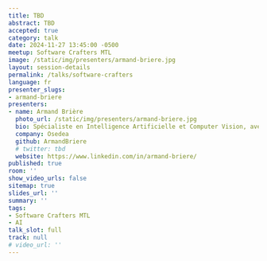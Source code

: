 ```yaml
---
title: TBD
abstract: TBD
accepted: true
category: talk
date: 2024-11-27 13:45:00 -0500
meetup: Software Crafters MTL
image: /static/img/presenters/armand-briere.jpg
layout: session-details
permalink: /talks/software-crafters
language: fr
presenter_slugs:
- armand-briere
presenters:
- name: Armand Brière
  photo_url: /static/img/presenters/armand-briere.jpg
  bio: Spécialiste en Intelligence Artificielle et Computer Vision, avec des compétences en développement d'application FullStack, DevOps et cybersécurité. Je suis passionné d'informatique et de programmation, et je ne cherche qu'à continuer d'apprendre et de m'améliorer dans ce domaine en constante évolution.
  company: Osedea
  github: ArmandBriere
  # twitter: tbd
  website: https://www.linkedin.com/in/armand-briere/
published: true
room: ''
show_video_urls: false
sitemap: true
slides_url: ''
summary: ''
tags:
- Software Crafters MTL
- AI
talk_slot: full
track: null
# video_url: ''
---
```

